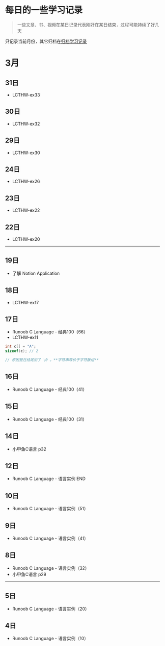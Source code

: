 # 每日的一些学习记录

> 一些文章、书、视频在某日记录代表刚好在某日结束，过程可能持续了好几天

只记录当前月份，其它归档在[归档学习记录](./daily/)

# 3月

## 31日

- LCTHW-ex33

## 30日

- LCTHW-ex32

## 29日

- LCTHW-ex30

## 24日

- LCTHW-ex26

## 23日

- LCTHW-ex22

## 22日

- LCTHW-ex20

---

## 19日

- 了解 Notion Application

## 18日

- LCTHW-ex17

## 17日

- Runoob C Language - 经典100（66）
- LCTHW-ex11
```C
int c[] = "A";
sizeof(c); // 2

// 原因是在结尾加了 \0 。**字符串等价于字符数组**
```

## 16日

- Runoob C Language - 经典100（41）

## 15日

- Runoob C Language - 经典100（31）

## 14日

- 小甲鱼C语言 p32

## 12日

- Runoob C Language - 语言实例 END

## 10日

- Runoob C Language - 语言实例（51）

## 9日

- Runoob C Language - 语言实例（41）

## 8日

- Runoob C Language - 语言实例（32）
- 小甲鱼C语言 p29

--- 

## 5日

- Runoob C Language - 语言实例（20）

## 4日

- Runoob C Language - 语言实例（10）

